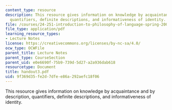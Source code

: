 ```yaml
---
content_type: resource
description: This resource gives information on knowledge by acquaintance and by description,
  quantifiers, definite descriptions, and informativeness of identity.
file: /courses/24-251-introduction-to-philosophy-of-language-spring-2005/9f369d35fe2d7dfee86a292aefc18f06_handout3.pdf
file_type: application/pdf
learning_resource_types:
- Lecture Notes
license: https://creativecommons.org/licenses/by-nc-sa/4.0/
ocw_type: OCWFile
parent_title: Lecture Notes
parent_type: CourseSection
parent_uid: e0e6690f-75b9-739d-5d27-a2a936dab618
resourcetype: Document
title: handout3.pdf
uid: 9f369d35-fe2d-7dfe-e86a-292aefc18f06
---
```

This resource gives information on knowledge by acquaintance and by description, quantifiers, definite descriptions, and informativeness of identity.